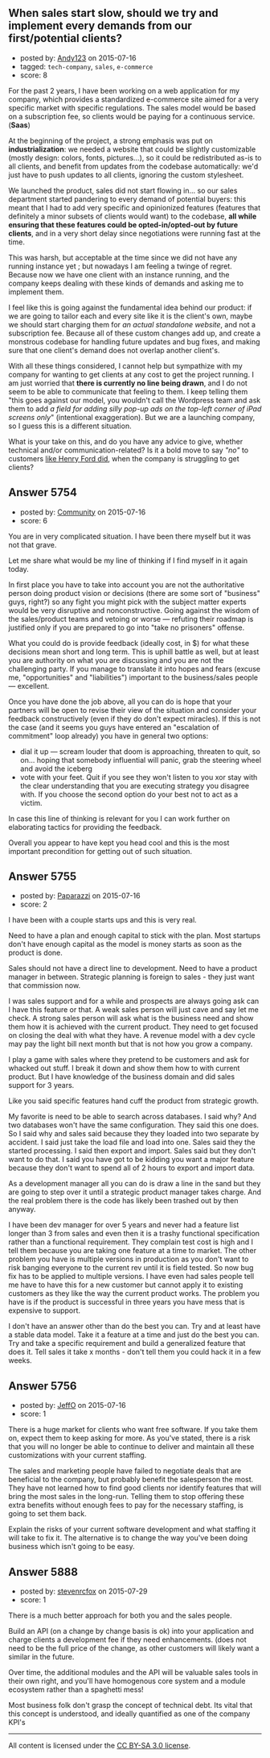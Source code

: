 ## When sales start slow, should we try and implement every demands from our first/potential clients?

- posted by: [Andy123](https://stackexchange.com/users/1546073/andy123) on 2015-07-16
- tagged: `tech-company`, `sales`, `e-commerce`
- score: 8

For the past 2 years, I have been working on a web application for my company, which provides a standardized e-commerce site aimed for a very specific market with specific regulations. The sales model would be based on a subscription fee, so clients would be paying for a continuous service. (**Saas**)

At the beginning of the project, a strong emphasis was put on **industrialization**: we needed a website that could be slightly customizable (mostly design: colors, fonts, pictures...), so it could be redistributed as-is to all clients, and benefit from updates from the codebase automatically: we'd just have to push updates to all clients, ignoring the custom stylesheet.

We launched the product, sales did not start flowing in... so our sales department started pandering to every demand of potential buyers: this meant that I had to add very specific and opinionized features (features that definitely a minor subsets of clients would want) to the codebase, **all while ensuring that these features could be opted-in/opted-out by future clients**, and in a very short delay since negotiations were running fast at the time.

This was harsh, but acceptable at the time since we did not have any running instance yet ; but nowadays I am feeling a twinge of regret. Because now we have one client with an instance running, and the company keeps dealing with these kinds of demands and asking me to implement them.

I feel like this is going against the fundamental idea behind our product: if we are going to tailor each and every site like it is the client's own, maybe we should start charging them for *an actual standalone website*, and not a subscription fee. Because all of these custom changes add up, and create a monstrous codebase for handling future updates and bug fixes, and making sure that one client's demand does not overlap another client's.

With all these things considered, I cannot help but sympathize with my company for wanting to get clients at any cost to get the project running. I am just worried that **there is currently no line being drawn**, and I do not seem to be able to communicate that feeling to them. I keep telling them "this goes against our model, you wouldn't call the Wordpress team and ask them to add *a field for adding silly pop-up ads on the top-left corner of iPad screens only*" (intentional exaggeration). But we are a launching company, so I guess this is a different situation.

What is your take on this, and do you have any advice to give, whether technical and/or communication-related? Is it a bold move to say *"no"* to customers [like Henry Ford did](http://diginomica.com/2013/12/03/true-saas-box-long-black/), when the company is struggling to get clients?


## Answer 5754

- posted by: [Community](https://stackexchange.com/users/-1/community) on 2015-07-16
- score: 6

You are in very complicated situation. I have been there myself but it was not that grave.

Let me share what would be my line of thinking if I find myself in it again today.

In first place you have to take into account you are not the authoritative person doing product vision or decisions (there are some sort of "business" guys, right?) so any fight you might pick with the subject matter experts would be very disruptive and nonconstructive. Going against the wisdom of the sales/product teams and vetoing or worse — refuting their roadmap is justified only if you are prepared to go into "take no prisoners" offense.

What you could do is provide feedback (ideally cost, in $) for what these decisions mean short and long term. This is uphill battle as well, but at least you are authority on what you are discussing and you are not the challenging party. If you manage to translate it into hopes and fears (excuse me, "opportunities" and "liabilities") important to the business/sales people — excellent. 

Once you have done the job above, all you can do is hope that your partners will be open to revise their view of the situation and consider your feedback constructively (even if they do don't expect miracles). If this is not the case (and it seems you guys have entered an "escalation of commitment" loop already) you have in general two options:

- dial it up — scream louder that doom is approaching, threaten to quit, so on... hoping that somebody influential will panic, grab the steering wheel and avoid the iceberg
- vote with your feet. Quit if you see they won't listen to you xor stay with the clear understanding that you are executing strategy you disagree with. If you choose the second option do your best not to act as a victim.

In case this line of thinking is relevant for you I can work further on elaborating tactics for providing the feedback. 

Overall you appear to have kept you head cool and this is the most important precondition for getting out of such situation.




## Answer 5755

- posted by: [Paparazzi](https://stackexchange.com/users/300272/paparazzi) on 2015-07-16
- score: 2

I have been with a couple starts ups and this is very real.   

Need to have a plan and enough capital to stick with the plan. Most startups don't have enough capital as the model is money starts as soon as the product is done.   

Sales should not have a direct line to development.  Need to have a product manager in between.  Strategic planning is foreign to sales - they just want that commission now.
  
I was sales support and for a while and prospects are always going ask can I have this feature or that. A weak sales person will just cave and say let me check. A strong sales person will ask what is the business need and show them how it is achieved with the current product. They need to get focused on closing the deal with what they have.  A revenue model with a dev cycle may pay the light bill next month but that is not how you grow a company.

I play a game with sales where they pretend to be customers and ask for whacked out stuff.  I break it down and show them how to with current product.  But I have knowledge of the business domain and did sales support for 3 years.

Like you said specific features hand cuff the product from strategic growth.

My favorite is need to be able to search across databases.  I said why?  And two databases won't have the same configuration.  They said this one does.  So I said why and sales said because they they loaded into two separate by accident. I said just take the load file and load into one.  Sales said they the started processing.  I said then export and import.  Sales said but they don't want to do that.  I said you have got to be kidding you want a major feature because they don't want to spend all of 2 hours to export and import data.

As a development manager all you can do is draw a line in the sand but they are going to step over it until a strategic product manager takes charge. And the real problem there is the code has likely been trashed out by then anyway. 

I have been dev manager for over 5 years and never had a feature list longer than 3 from sales and even then it is a trashy functional specification rather than a functional requirement.  They complain test cost is high and I tell them because you are taking one feature at a time to market.  The other problem you have is multiple versions in production as you don't want to risk banging everyone to the current rev until it is field tested.  So now bug fix has to be applied to multiple versions.  I have even had sales people tell me have to have this for a new customer but cannot apply it to existing customers as they like the way the current product works.  The problem you have is if the product is successful in three years you have mess that is expensive to support.

I don't have an answer other than do the best you can.  Try and at least have a stable data model.   Take it a feature at a time and just do the best you can. Try and take a specific requirement and build a generalized feature that does it.  Tell sales it take x months - don't tell them you could hack it in a few weeks.


## Answer 5756

- posted by: [JeffO](https://stackexchange.com/users/24180/jeffo) on 2015-07-16
- score: 1

There is a huge market for clients who want free software. If you take them on, expect them to keep asking for more. As you've stated, there is a risk that you will no longer be able to continue to deliver and maintain all these customizations with your current staffing.

The sales and marketing people have failed to negotiate deals that are beneficial to the company, but probably benefit the salesperson the most. They have not learned how to find good clients nor identify features that will bring the most sales in the long-run. Telling them to stop offering these extra benefits without enough fees to pay for the necessary staffing, is going to set them back. 

Explain the risks of your current software development and what staffing it will take to fix it. The alternative is to change the way you've been doing business which isn't going to be easy. 


## Answer 5888

- posted by: [stevenrcfox](https://stackexchange.com/users/42876/stevenrcfox) on 2015-07-29
- score: 1

There is a much better approach for both you and the sales people.

Build an API (on a change by change basis is ok) into your application and charge clients a development fee if they need enhancements. (does not need to be the full price of the change, as other customers will likely want a similar in the future.

Over time, the additional modules and the API will be valuable sales tools in their own right, and you'll have homogenous core system and a module ecosystem rather than a spaghetti mess!

Most business folk don't grasp the concept of technical debt. Its vital that this concept is understood, and ideally quantified as one of the company KPI's



---

All content is licensed under the [CC BY-SA 3.0 license](https://creativecommons.org/licenses/by-sa/3.0/).
